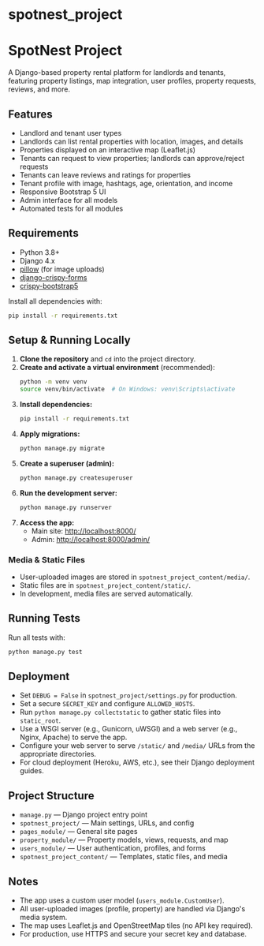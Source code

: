 # spotnest_project
# SpotNest Project

A Django-based property rental platform for landlords and tenants, featuring property listings, map integration, user profiles, property requests, reviews, and more.

## Features
- Landlord and tenant user types
- Landlords can list rental properties with location, images, and details
- Properties displayed on an interactive map (Leaflet.js)
- Tenants can request to view properties; landlords can approve/reject requests
- Tenants can leave reviews and ratings for properties
- Tenant profile with image, hashtags, age, orientation, and income
- Responsive Bootstrap 5 UI
- Admin interface for all models
- Automated tests for all modules

## Requirements
- Python 3.8+
- Django 4.x
- [pillow](https://pypi.org/project/Pillow/) (for image uploads)
- [django-crispy-forms](https://django-crispy-forms.readthedocs.io/en/latest/)
- [crispy-bootstrap5](https://github.com/django-crispy-forms/crispy-bootstrap5)

Install all dependencies with:
```bash
pip install -r requirements.txt
```

## Setup & Running Locally
1. **Clone the repository** and `cd` into the project directory.
2. **Create and activate a virtual environment** (recommended):
   ```bash
   python -m venv venv
   source venv/bin/activate  # On Windows: venv\Scripts\activate
   ```
3. **Install dependencies:**
   ```bash
   pip install -r requirements.txt
   ```
4. **Apply migrations:**
   ```bash
   python manage.py migrate
   ```
5. **Create a superuser (admin):**
   ```bash
   python manage.py createsuperuser
   ```
6. **Run the development server:**
   ```bash
   python manage.py runserver
   ```
7. **Access the app:**
   - Main site: [http://localhost:8000/](http://localhost:8000/)
   - Admin: [http://localhost:8000/admin/](http://localhost:8000/admin/)

### Media & Static Files
- User-uploaded images are stored in `spotnest_project_content/media/`.
- Static files are in `spotnest_project_content/static/`.
- In development, media files are served automatically.

## Running Tests
Run all tests with:
```bash
python manage.py test
```

## Deployment
- Set `DEBUG = False` in `spotnest_project/settings.py` for production.
- Set a secure `SECRET_KEY` and configure `ALLOWED_HOSTS`.
- Run `python manage.py collectstatic` to gather static files into `static_root`.
- Use a WSGI server (e.g., Gunicorn, uWSGI) and a web server (e.g., Nginx, Apache) to serve the app.
- Configure your web server to serve `/static/` and `/media/` URLs from the appropriate directories.
- For cloud deployment (Heroku, AWS, etc.), see their Django deployment guides.

## Project Structure
- `manage.py` — Django project entry point
- `spotnest_project/` — Main settings, URLs, and config
- `pages_module/` — General site pages
- `property_module/` — Property models, views, requests, and map
- `users_module/` — User authentication, profiles, and forms
- `spotnest_project_content/` — Templates, static files, and media

## Notes
- The app uses a custom user model (`users_module.CustomUser`).
- All user-uploaded images (profile, property) are handled via Django's media system.
- The map uses Leaflet.js and OpenStreetMap tiles (no API key required).
- For production, use HTTPS and secure your secret key and database.

